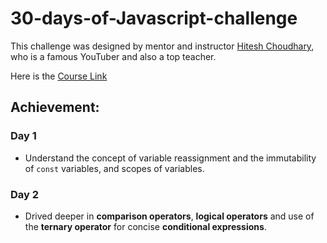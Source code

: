 # 30-days-of-Javascript-challenge

This challenge was designed by mentor and instructor [Hitesh Choudhary](https://www.linkedin.com/in/hiteshchoudhary/?originalSubdomain=in), who is a famous YouTuber and also a top teacher.

Here is the [Course Link](https://courses.chaicode.com/learn/batch/30-days-of-Javascript-challenge)

## Achievement:

### Day 1

- Understand the concept of variable reassignment and the immutability of `const` variables, and scopes of variables.

### Day 2

- Drived deeper in **__comparison operators__**, **__logical operators__** and use of the **__ternary operator__** for concise **__conditional expressions__**.
